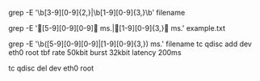 grep -E '\b[3-9][0-9]{2,}|\b[1-9][0-9]{3,}\b' filename


grep -E '[5-9][0-9][0-9] ms\.|[1-9][0-9]{3,} ms\.' example.txt


grep -E '\b([5-9][0-9][0-9]|[1-9][0-9]{3,}) ms\.' filename
tc qdisc add dev eth0 root tbf rate 50kbit burst 32kbit latency 200ms


tc qdisc del dev eth0 root
